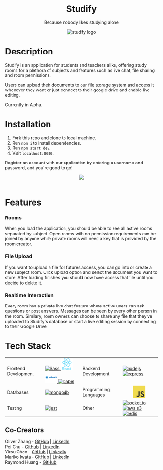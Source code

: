 <h1 align="center">Studify</h1>

<p align="center">Because nobody likes studying alone</p>

<p align="center">
  <img width="400" alt="studify logo" src="https://user-images.githubusercontent.com/3701668/220811554-1cc775d7-4b22-454f-825b-316c0e87bc75.png"> <br>
</p>

# **Description**

Studify is an application for students and teachers alike, offering study rooms for a plethora of subjects and features such as live chat, file sharing and room permissions.

Users can upload their documents to our file storage system and access it whenever they want or just connect to their google drive and enable live editing.

Currently in Alpha.

# **Installation**

1. Fork this repo and clone to local machine.
2. Run `npm i` to install dependencies.
3. Run `npm start dev`.
4. Visit `localhost:8080`.

Register an account with our application by entering a username and password, and you're good to go!

<p align="center">
  <img width="600" src=https://user-images.githubusercontent.com/3701668/220818823-f29f3ba3-5fb1-488c-8cc1-01fe81b155fa.gif> <br><br>
</p>

# **Features** <br>

### **Rooms** <br>
When you load the application, you should be able to see all active rooms separated by subject. Open rooms with no permission requirements can be joined by anyone while private rooms will need a key that is provided by the room creator.

### **File Upload** <br>
If you want to upload a file for futures access, you can go into or create a new subject room. Click upload option and select the document you want to store.
After loading finishes you should now have access that file until you decide to delete it.

### **Realtime Interaction** <br>
Every room has a private live chat feature where active users can ask questions or post answers. Messages can be seen by every other person in the room. Similary, room owners can choose to share any file that they've uploaded to Studify's database or start a live editing session by connecting to their Google Drive

# **Tech Stack**

<table align="center" >
  <tbody>
  <tr>
    <td valign="center">Frontend Development</td>
    <td valign="center">
    <a href="https://https://sass-lang.org/.com/" rel="nofollow"> <img src="https://user-images.githubusercontent.com/3701668/220813069-a35cf905-fcc0-49b6-b903-e8db1921b51f.png" alt="Sass" width="40" height="40" style="max-width: 100%;"> </a>
    <a href="https://reactjs.org" rel="nofollow">  <a href="https://reactjs.org/" rel="nofollow"> <img src="https://raw.githubusercontent.com/devicons/devicon/master/icons/react/react-original-wordmark.svg" alt="react" width="40" height="40" style="max-width: 100%;"> 
    <a href="https://webpack.js.org" rel="nofollow"> <img src="https://raw.githubusercontent.com/devicons/devicon/d00d0969292a6569d45b06d3f350f463a0107b0d/icons/webpack/webpack-original-wordmark.svg" alt="webpack" width="40" height="40" style="max-width: 100%;"> </a>
    <a href="https://reactrouter.com/" rel="nofollow"> <img src="https://user-images.githubusercontent.com/3701668/220814673-45255f20-430e-4ed2-b4c5-d5f92eaa09dc.png" alt="babel" width="40" height="40" style="max-width: 100%;"></a>
    </td>
    <td valign="center">Backend Development</td>
    <td valign="center" colspan="3"><a href="https://nodejs.org" rel="nofollow"> <img src="https://user-images.githubusercontent.com/3701668/220813965-73dedc7d-e9e6-4ce2-a61c-14efd9e2f779.jpg" alt="nodejs" width="40" height="40" style="max-width: 100%;"> </a><a href="https://expressjs.com" rel="nofollow"><img src=https://user-images.githubusercontent.com/3701668/220813463-44303161-d6dd-4e65-8be4-414278f44776.png alt="express" width="40" height="40" style="max-width: 100%;"> </a></td>
  </tr>
  <tr>
    <td valign="center">Databases</td>
    <td valign="center"> <a href="https://www.mongodb.com/" rel="nofollow"> <img src="https://user-images.githubusercontent.com/3701668/220813709-0e210c09-2f4b-4791-9375-19dacbb83817.png" alt="mongodb" width="40" height="40" style="max-width: 100%;"> </a></td>
    <td valign="center">Programming Languages</td>
    <td align="center" colspan="6"><a href="https://developer.mozilla.org/en-US/docs/Web/JavaScript" rel="nofollow"> <img src="https://raw.githubusercontent.com/devicons/devicon/master/icons/javascript/javascript-original.svg" alt="javascript" width="40" height="40" style="max-width: 100%;"> </a> 
    </td>
  </tr>
   <tr>
     <td valign="center">Testing</td>
    <td valign="center"> <a href="https://jestjs.io" rel="nofollow"> <img src="https://camo.githubusercontent.com/ce0a32825268b09cd5e0fc7c2a09c587a708491427cb794cade8f1866f7284c6/68747470733a2f2f7777772e766563746f726c6f676f2e7a6f6e652f6c6f676f732f6a6573746a73696f2f6a6573746a73696f2d69636f6e2e737667" alt="jest" width="40" height="40" style="max-width: 100%;"> </a></td>
     <td valign="center">Other</td>
    <td valign="center" colspan="3&gt; &lt;a href=">
    <a href="https://socket.io/" rel="nofollow"> <img src="https://user-images.githubusercontent.com/3701668/220814203-6aef046a-08f4-4413-a868-d0c9214c8dfe.png" alt="socket.io" width="40" height="40" style="max-width: 100%;"> </a>    <a href="https://aws.amazon.com/s3/" rel="nofollow"> <img src="https://user-images.githubusercontent.com/3701668/220814826-5f2f19d1-87d8-49ed-938d-db53d3d4664d.png" alt="aws s3" width="40" height="40" style="max-width: 100%;"> </a><a href="https://redis.com/" rel="nofollow"> <img src="https://user-images.githubusercontent.com/3701668/220815553-9af425aa-96a8-4a8b-bc2a-c794523dcd3f.png" alt="redis" width="40" height="40" style="max-width: 100%;"> </a></td>
  </tr>
 
</tbody></table>

## **Co-Creators** <br>

Oliver Zhang - [GitHub](https://github.com/zezang) | [LinkedIn](https://www.linkedin.com/in/oliver-zhang91/)<br>
Pei Chu - [GitHub](https://github.com/pchu2018) | [LinkedIn](https://www.linkedin.com/in/pei-yun-chu/)<br>
Yirou Chen - [GitHub](https://github.com/WarmDarkMatter) | [LinkedIn](https://www.linkedin.com/in/yirouchen/)<br>
Mariko Iwata - [GitHub](https://github.com/MarikoIwata) | [LinkedIn](https://www.linkedin.com/in/marikoiwata/)<br>
Raymond Huang - [GitHub](https://github.com/hxdr)<br>

